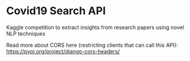 # Covid19 Search API
Kaggle competition to extract insights from research papers using novel NLP techniques  

Read more about CORS here (restricting clients that can call this API):   
https://pypi.org/project/django-cors-headers/
